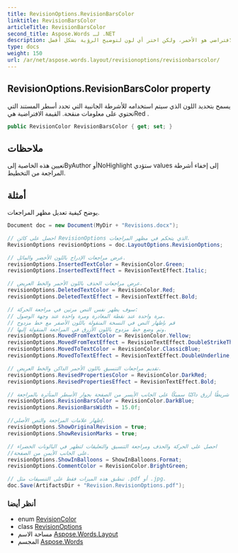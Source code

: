 ```yaml
---
title: RevisionOptions.RevisionBarsColor
linktitle: RevisionBarsColor
articleTitle: RevisionBarsColor
second_title: Aspose.Words لـ .NET
description: خصّص لون أشرطة المراجعة في مستندك لإبراز الأسطر المُعدّلة بسهولة. اللون الافتراضي هو الأحمر، ولكن اختر أي لون لتوضيح الرؤية بشكل أفضل!
type: docs
weight: 150
url: /ar/net/aspose.words.layout/revisionoptions/revisionbarscolor/
---
```

## RevisionOptions.RevisionBarsColor property

يسمح بتحديد اللون الذي سيتم استخدامه للأشرطة الجانبية التي تحدد أسطر المستند التي تحتوي على معلومات منقحة. القيمة الافتراضية هيRed .

```csharp
public RevisionColor RevisionBarsColor { get; set; }
```

## ملاحظات

تعيين هذه الخاصية إلىByAuthor أوNoHighlight ستؤدي values إلى إخفاء أشرطة المراجعة من التخطيط.

## أمثلة

يوضح كيفية تعديل مظهر المراجعات.

```csharp
Document doc = new Document(MyDir + "Revisions.docx");

// احصل على كائن RevisionOptions الذي يتحكم في مظهر المراجعات.
RevisionOptions revisionOptions = doc.LayoutOptions.RevisionOptions;

// عرض مراجعات الإدراج باللون الأخضر والمائل.
revisionOptions.InsertedTextColor = RevisionColor.Green;
revisionOptions.InsertedTextEffect = RevisionTextEffect.Italic;

// عرض مراجعات الحذف باللون الأحمر والخط العريض.
revisionOptions.DeletedTextColor = RevisionColor.Red;
revisionOptions.DeletedTextEffect = RevisionTextEffect.Bold;

// سوف يظهر نفس النص مرتين في مراجعة الحركة:
// مرة واحدة عند نقطة المغادرة ومرة واحدة عند وجهة الوصول.
// قم بإظهار النص في النسخة المنقولة باللون الأصفر مع خط مزدوج
// وتم وضع خط مزدوج باللون الأزرق في المراجعة المنقولة إليها.
revisionOptions.MovedFromTextColor = RevisionColor.Yellow;
revisionOptions.MovedFromTextEffect = RevisionTextEffect.DoubleStrikeThrough;
revisionOptions.MovedToTextColor = RevisionColor.ClassicBlue;
revisionOptions.MovedToTextEffect = RevisionTextEffect.DoubleUnderline;

// تقديم مراجعات التنسيق باللون الأحمر الداكن والخط العريض.
revisionOptions.RevisedPropertiesColor = RevisionColor.DarkRed;
revisionOptions.RevisedPropertiesEffect = RevisionTextEffect.Bold;

// ضع شريطًا أزرق داكنًا سميكًا على الجانب الأيسر من الصفحة بجوار الأسطر المتأثرة بالمراجعة.
revisionOptions.RevisionBarsColor = RevisionColor.DarkBlue;
revisionOptions.RevisionBarsWidth = 15.0f;

//إظهار علامات المراجعة والنص الأصلي.
revisionOptions.ShowOriginalRevision = true;
revisionOptions.ShowRevisionMarks = true;

// احصل على الحركة والحذف ومراجعة التنسيق والتعليقات لتظهر في البالونات الخضراء
//على الجانب الأيمن من الصفحة.
revisionOptions.ShowInBalloons = ShowInBalloons.Format;
revisionOptions.CommentColor = RevisionColor.BrightGreen;

// تنطبق هذه الميزات فقط على التنسيقات مثل .pdf أو .jpg.
doc.Save(ArtifactsDir + "Revision.RevisionOptions.pdf");
```

### أنظر أيضا

* enum [RevisionColor](../../revisioncolor/)
* class [RevisionOptions](../)
* مساحة الاسم [Aspose.Words.Layout](../../../aspose.words.layout/)
* المجسم [Aspose.Words](../../../)
